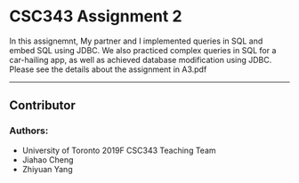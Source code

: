 # CSC343 Assignment 2
In this assignemnt, My partner and I implemented queries in SQL and embed SQL using JDBC.
We also practiced complex queries in SQL for a car-hailing app, as well as achieved database modification using JDBC.
Please see the details about the assignment in A3.pdf

----
## Contributor
### Authors:
* University of Toronto 2019F CSC343 Teaching Team
* Jiahao Cheng
* Zhiyuan Yang
